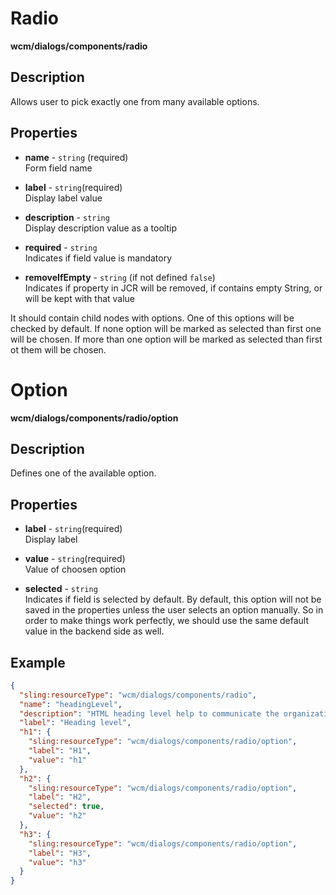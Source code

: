# Radio

**wcm/dialogs/components/radio**

## Description

Allows user to pick exactly one from many available options.

## Properties

- **name** -  `string` (required)  
    Form field name

- **label** - `string`(required)  
    Display label value

- **description** - `string`  
    Display description value as a tooltip

- **required** - `string`  
    Indicates if field value is mandatory

- **removeIfEmpty** - `string` (if not defined `false`)  
    Indicates if property in JCR will be removed, if contains empty String, or will be kept with that value

It should contain child nodes with options. One of this options will be checked by default. If none option will be marked as selected than first one will be chosen. If more than one option will be marked as selected than first ot them will be chosen.

# Option

**wcm/dialogs/components/radio/option**

## Description

Defines one of the available option.

## Properties

- **label** - `string`(required)  
    Display label

- **value** - `string`(required)  
    Value of choosen option

- **selected** - `string`  
    Indicates if field is selected by default. By default, this option will not be saved in the properties unless the user selects an option manually. So in order to make things work perfectly, we should use the same default value in the backend side as well.

## Example

```json
{
  "sling:resourceType": "wcm/dialogs/components/radio",
  "name": "headingLevel",
  "description": "HTML heading level help to communicate the organization and hierarchy of the content (for SEO and accessibility)",
  "label": "Heading level",
  "h1": {
    "sling:resourceType": "wcm/dialogs/components/radio/option",
    "label": "H1",
    "value": "h1"
  },
  "h2": {
    "sling:resourceType": "wcm/dialogs/components/radio/option",
    "label": "H2",
    "selected": true,
    "value": "h2"
  },
  "h3": {
    "sling:resourceType": "wcm/dialogs/components/radio/option",
    "label": "H3",
    "value": "h3"
  }
}
```
